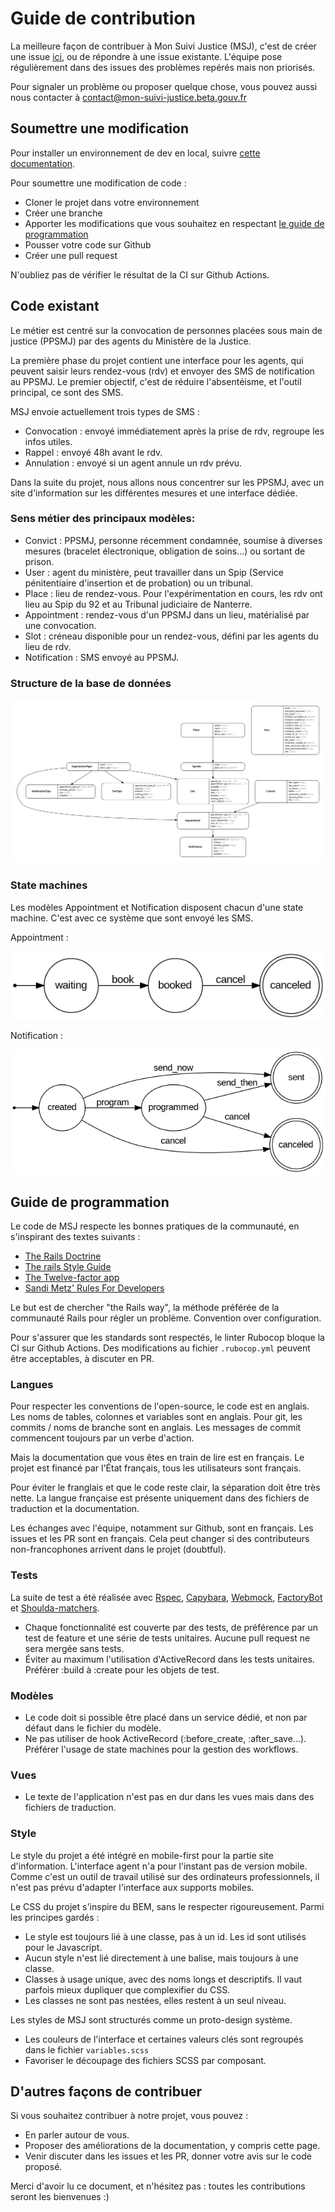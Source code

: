 # Guide de contribution

La meilleure façon de contribuer à Mon Suivi Justice (MSJ), c'est de créer une issue [ici](https://github.com/betagouv/mon-suivi-justice/issues), ou de répondre à une issue existante. L'équipe pose régulièrement dans des issues des problèmes repérés mais non priorisés.

Pour signaler un problème ou proposer quelque chose, vous pouvez aussi nous contacter à [contact@mon-suivi-justice.beta.gouv.fr](mailto:contact@mon-suivi-justice.beta.gouv.fr)

## Soumettre une modification

Pour installer un environnement de dev en local, suivre [cette documentation](INSTALL.md).

Pour soumettre une modification de code :

- Cloner le projet dans votre environnement
- Créer une branche
- Apporter les modifications que vous souhaitez en respectant [le guide de programmation](#Guide-de-programmation)
- Pousser votre code sur Github
- Créer une pull request

N'oubliez pas de vérifier le résultat de la CI sur Github Actions.

## Code existant

Le métier est centré sur la convocation de personnes placées sous main de justice (PPSMJ) par des agents du Ministère de la Justice.

La première phase du projet contient une interface pour les agents, qui peuvent saisir leurs rendez-vous (rdv) et envoyer des SMS de notification au PPSMJ. Le premier objectif, c'est de réduire l'absentéisme, et l'outil principal, ce sont des SMS.

MSJ envoie actuellement trois types de SMS :

- Convocation : envoyé immédiatement après la prise de rdv, regroupe les infos utiles.
- Rappel : envoyé 48h avant le rdv.
- Annulation : envoyé si un agent annule un rdv prévu.

Dans la suite du projet, nous allons nous concentrer sur les PPSMJ, avec un site d'information sur les différentes mesures et une interface dédiée.

### Sens métier des principaux modèles:

- Convict : PPSMJ, personne récemment condamnée, soumise à diverses mesures (bracelet électronique, obligation de soins...) ou sortant de prison.
- User : agent du ministère, peut travailler dans un Spip (Service pénitentiaire d'insertion et de probation) ou un tribunal.
- Place : lieu de rendez-vous. Pour l'expérimentation en cours, les rdv ont lieu au Spip du 92 et au Tribunal judiciaire de Nanterre.
- Appointment : rendez-vous d'un PPSMJ dans un lieu, matérialisé par une convocation.
- Slot : créneau disponible pour un rendez-vous, défini par les agents du lieu de rdv.
- Notification : SMS envoyé au PPSMJ.

### Structure de la base de données

![Graph ERD](/docs/erd.png)

### State machines

Les modèles Appointment et Notification disposent chacun d'une state machine. C'est avec ce système que sont envoyé les SMS.

Appointment :

![Machine à état Appointment](/docs/Appointment_state.png)

Notification :

![Machine à état Notification](/docs/Notification_state.png)

## Guide de programmation

Le code de MSJ respecte les bonnes pratiques de la communauté, en s'inspirant des textes suivants :

- [The Rails Doctrine](https://rubyonrails.org/doctrine/)
- [The rails Style Guide](https://rails.rubystyle.guide)
- [The Twelve-factor app](https://12factor.net/)
- [Sandi Metz' Rules For Developers](https://thoughtbot.com/blog/sandi-metz-rules-for-developers)

Le but est de chercher "the Rails way", la méthode préférée de la communauté Rails pour régler un problème. Convention over configuration.

Pour s'assurer que les standards sont respectés, le linter Rubocop bloque la CI sur Github Actions. Des modifications au fichier `.rubocop.yml` peuvent être acceptables, à discuter en PR.

### Langues

Pour respecter les conventions de l'open-source, le code est en anglais. Les noms de tables, colonnes et variables sont en anglais.
Pour git, les commits / noms de branche sont en anglais. Les messages de commit commencent toujours par un verbe d'action.

Mais la documentation que vous êtes en train de lire est en français. Le projet est financé par l'État français, tous les utilisateurs sont français.

Pour éviter le franglais et que le code reste clair, la séparation doit être très nette. La langue française est présente uniquement dans des fichiers de traduction et la documentation.

Les échanges avec l'équipe, notamment sur Github, sont en français. Les issues et les PR sont en français. Cela peut changer si des contributeurs non-francophones arrivent dans le projet (doubtful).

### Tests

La suite de test a été réalisée avec [Rspec](http://rspec.info/), [Capybara](https://github.com/teamcapybara/capybara), [Webmock](https://github.com/bblimke/webmock), [FactoryBot](https://github.com/thoughtbot/factory_bot) et [Shoulda-matchers](https://github.com/thoughtbot/shoulda-matchers).

- Chaque fonctionnalité est couverte par des tests, de préférence par un test de feature et une série de tests unitaires. Aucune pull request ne sera mergée sans tests.
- Éviter au maximum l'utilisation d'ActiveRecord dans les tests unitaires. Préférer :build à :create pour les objets de test.

### Modèles

- Le code doit si possible être placé dans un service dédié, et non par défaut dans le fichier du modèle.
- Ne pas utiliser de hook ActiveRecord (:before_create, :after_save...). Préférer l'usage de state machines pour la gestion des workflows.

### Vues

- Le texte de l'application n'est pas en dur dans les vues mais dans des fichiers de traduction.

### Style

Le style du projet a été intégré en mobile-first pour la partie site d'information. L'interface agent n'a pour l'instant pas de version mobile. Comme c'est un outil de travail utilisé sur des ordinateurs professionnels, il n'est pas prévu d'adapter l'interface aux supports mobiles.

Le CSS du projet s'inspire du BEM, sans le respecter rigoureusement. Parmi les principes gardés :

- Le style est toujours lié à une classe, pas à un id. Les id sont utilisés pour le Javascript.
- Aucun style n'est lié directement à une balise, mais toujours à une classe.
- Classes à usage unique, avec des noms longs et descriptifs. Il vaut parfois mieux dupliquer que complexifier du CSS.
- Les classes ne sont pas nestées, elles restent à un seul niveau.

Les styles de MSJ sont structurés comme un proto-design système.

- Les couleurs de l'interface et certaines valeurs clés sont regroupés dans le fichier `variables.scss`
- Favoriser le découpage des fichiers SCSS par composant.

## D'autres façons de contribuer

Si vous souhaitez contribuer à notre projet, vous pouvez :
- En parler autour de vous.
- Proposer des améliorations de la documentation, y compris cette page.
- Venir discuter dans les issues et les PR, donner votre avis sur le code proposé.

Merci d'avoir lu ce document, et n'hésitez pas : toutes les contributions seront les bienvenues :)

<!-- - Participer à la [documentation](https://doc.rdv-solidarites.fr/) -->
